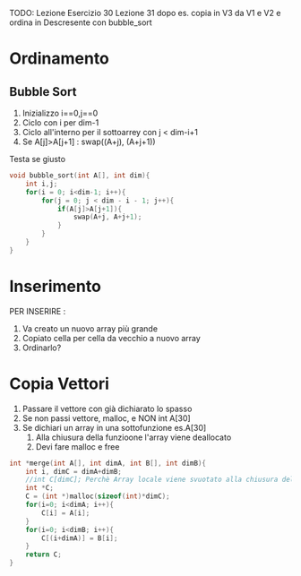 TODO: Lezione Esercizio 30
Lezione 31 dopo es. copia in V3 da V1 e V2 e ordina in Descresente con bubble_sort 
# Ordinamento
## Bubble Sort
1. Inizializzo i==0,j==0
2. Ciclo con i per dim-1
3. Ciclo all'interno per il sottoarrey con j < dim-i+1
4. Se A[j]>A[j+1] : swap((A+j), (A+j+1))

Testa se giusto
```c
void bubble_sort(int A[], int dim){
    int i,j;
    for(i = 0; i<dim-1; i++){
        for(j = 0; j < dim - i - 1; j++){
            if(A[j]>A[j+1]){
                swap(A+j, A+j+1);
            }
        }
    }
}
```
# Inserimento
PER INSERIRE :
1. Va creato un nuovo array più grande
2. Copiato cella per cella da vecchio a nuovo array
3. Ordinarlo?

# Copia Vettori
 1. Passare il vettore con già dichiarato lo spasso
 2. Se non passi vettore, malloc, e NON int A[30]
 3. Se dichiari un array in una sottofunzione es.A[30]
    1. Alla chiusura della funzioone l'array viene deallocato
    2. Devi fare malloc e free 
```c
int *merge(int A[], int dimA, int B[], int dimB){
    int i, dimC = dimA+dimB;
    //int C[dimC]; Perchè Array locale viene svuotato alla chiusura della funzione
    int *C;
    C = (int *)malloc(sizeof(int)*dimC);
    for(i=0; i<dimA; i++){
        C[i] = A[i];
    }
    for(i=0; i<dimB; i++){
        C[(i+dimA)] = B[i];
    }
    return C;
}
```